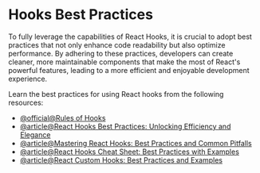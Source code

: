 # Hooks Best Practices

To fully leverage the capabilities of React Hooks, it is crucial to adopt best practices that not only enhance code readability but also optimize performance. By adhering to these practices, developers can create cleaner, more maintainable components that make the most of React's powerful features, leading to a more efficient and enjoyable development experience.

Learn the best practices for using React hooks from the following resources:

- [@official@Rules of Hooks](https://react.dev/reference/rules/rules-of-hooks/)
- [@article@React Hooks Best Practices: Unlocking Efficiency and Elegance](https://medium.com/womenintechnology/react-hooks-best-practices-unlocking-efficiency-and-elegance-da23f7e1418a)
- [@article@Mastering React Hooks: Best Practices and Common Pitfalls](https://dev.to/codesensei/mastering-react-hooks-best-practices-and-common-pitfalls-3d9i)
- [@article@React Hooks Cheat Sheet: Best Practices with Examples](https://blog.logrocket.com/react-hooks-cheat-sheet-solutions-common-problems/)
- [@article@React Custom Hooks: Best Practices and Examples](https://utopia-insights.dev/react-custom-hooks-best-practices-and-examples/)